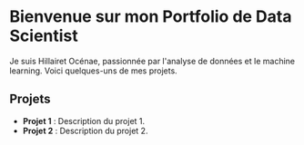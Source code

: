 # Bienvenue sur mon Portfolio de Data Scientist

Je suis Hillairet Océnae, passionnée par l'analyse de données et le machine learning. Voici quelques-uns de mes projets.

## Projets
- **Projet 1** : Description du projet 1.
- **Projet 2** : Description du projet 2.
